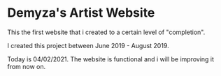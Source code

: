 # Demyza's Artist Website

This the first website that i created to a certain level of "completion".


I created this project between June 2019 - August 2019.

Today is 04/02/2021. The website is functional and i will be improving it from now on.